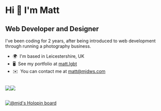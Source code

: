 Hi 👋 I'm Matt
=============================

Web Developer and Designer
--------------------------

I've been coding for 2 years, after being introduced to web development through running a photography business.

* 🌍  I'm based in Leicestershire, UK
* 🖥️  See my portfolio at [matt.lgbt](http://matt.lgbt)
* ✉️  You can contact me at [matt@mjdws.com](mailto:matt@mjdws.com)

<br>
<div align="left">
  <a href="https://www.twitter.com/immattdavison" target="_blank" rel="noreferrer"><img
  src="https://img.shields.io/twitter/follow/immattdavison?logo=twitter&style=for-the-badge&color=3382ed&labelColor=171717"
  /></a><a href="https://www.github.com/immattdavison" target="_blank" rel="noreferrer"><img
  src="https://img.shields.io/github/followers/immattdavison?logo=github&style=for-the-badge&color=3382ed&labelColor=171717" /></a>
</div>
<br>

[![@mjd's Holopin board](https://holopin.io/api/user/board?user=mjd)](https://holopin.io/@mjd)
